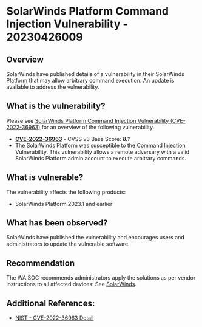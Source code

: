 # SolarWinds Platform Command Injection Vulnerability - 20230426009

## Overview
SolarWinds have published details of a vulnerability in their SolarWinds Platform that may allow arbitrary command execution. An update is available to address the vulnerability.

## What is the vulnerability?

Please see [SolarWinds Platform Command Injection Vulnerability (CVE-2022-36963)](https://www.solarwinds.com/trust-center/security-advisories/cve-2022-36963) for an overview of the following vulnerability.

- [**CVE-2022-36963**](https://cve.mitre.org/cgi-bin/cvename.cgi?name=CVE-2022-36963) - CVSS v3 Base Score: ***8.1***
- The SolarWinds Platform was susceptible to the Command Injection Vulnerability. This vulnerability allows a remote adversary with a valid SolarWinds Platform admin account to execute arbitrary commands.

## What is vulnerable? 
The vulnerability affects the following products:
- SolarWinds Platform 2023.1 and earlier

## What has been observed?

SolarWinds have published the vulnerability and encourages users and administrators to update the vulnerable software.

## Recommendation
The WA SOC recommends administrators apply the solutions as per vendor instructions to all affected devices: See [SolarWinds](https://www.solarwinds.com/trust-center/security-advisories/cve-2022-36963).

## Additional References:
- [NIST - CVE-2022-36963 Detail](https://nvd.nist.gov/vuln/detail/CVE-2022-36963)